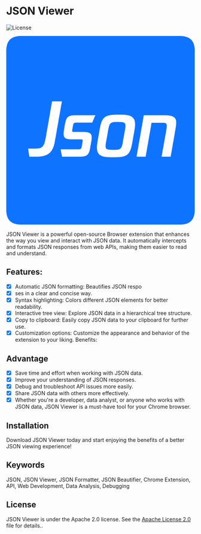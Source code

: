 # JSON Viewer

![License](https://img.shields.io/badge/license-Apache--2.0-green.svg)

![iconx600.png](public/images/iconx600.png)

JSON Viewer is a powerful open-source Browser extension that enhances the way you view and interact with JSON data.   It automatically intercepts and formats JSON responses from web APIs, making them easier to read and understand.

## Features:

- [X] Automatic JSON formatting: Beautifies JSON respo
- [X] ses in a clear and concise way.
- [X] Syntax highlighting: Colors different JSON elements for better readability.
- [X] Interactive tree view: Explore JSON data in a hierarchical tree structure.
- [X] Copy to clipboard: Easily copy JSON data to your clipboard for further use.
- [X] Customization options: Customize the appearance and behavior of the extension to your liking.
  Benefits:

## Advantage

- [x] Save time and effort when working with JSON data.
- [x] Improve your understanding of JSON responses.
- [x] Debug and troubleshoot API issues more easily.
- [x] Share JSON data with others more effectively.
- [x] Whether you're a developer, data analyst, or anyone who works with JSON data, JSON Viewer is a must-have tool for your Chrome browser.

## Installation

Download JSON Viewer today and start enjoying the benefits of a better JSON viewing experience!

## Keywords

JSON, JSON Viewer, JSON Formatter, JSON Beautifier, Chrome Extension, API, Web Development, Data Analysis, Debugging

## License

JSON Viewer is under the Apache 2.0 license. See the [Apache License 2.0](http://www.apache.org/licenses/LICENSE-2.0) file for details..